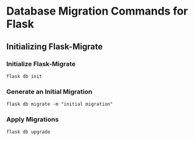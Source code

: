 # Database Migration Commands for Flask

## Initializing Flask-Migrate


### Initialize Flask-Migrate
```flask db init```

### Generate an Initial Migration
```flask db migrate -m "initial migration"```

### Apply Migrations
```flask db upgrade```